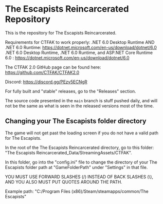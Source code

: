 # The Escapists Reincarcerated Repository

This is the repository for The Escapists Reincarcerated.

Requirements for CTFAK to work properly: 
.NET 6.0 Desktop Runtime AND .NET 6.0 Runtime: https://dotnet.microsoft.com/en-us/download/dotnet/6.0
.NET 6.0 Desktop Runtime, .NET 6.0 Runtime, and ASP.NET Core Runtime 6.0 : https://dotnet.microsoft.com/en-us/download/dotnet/6.0

The CTFAK 2.0 GitHub page can be found here: https://github.com/CTFAK/CTFAK2.0

Discord: https://discord.gg/PEzv5ECNgR

For fully built and "stable" releases, go to the "Releases" section.

The source code presented in the ```main``` branch is stuff pushed daily, and will not be the same as what is seen in the released versions most of the time.

## Changing your The Escapists folder directory

The game will not get past the loading screen if you do not have a valid path for The Escapists.

In the root of the The Escapists Reincarcerated directory, go to this folder: "The Escapists Reincarcerated_Data/StreamingAssets/CTFAK".

In this folder, go into the "config.ini" file to change the directory of your The Escapists folder path at "GameFolderPath" under "Settings" in that file. 

YOU MUST USE FORWARD SLASHES (/) INSTEAD OF BACK SLASHES (\\), AND YOU ALSO MUST PUT QUOTES AROUND THE PATH.

Example path: "C:/Program Files (x86)/Steam/steamapps/common/The Escapists"
